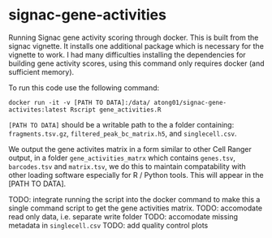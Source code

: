 # signac-gene-activities
Running Signac gene activity scoring through docker. This is built from the signac vignette. It installs one additional package which is necessary for the vignette to work. I had many difficulties installing the dependencies for building gene activity scores, using this command only requires docker (and sufficient memory).

To run this code use the following command:
```
docker run -it -v [PATH TO DATA]:/data/ atong01/signac-gene-activites:latest Rscript gene_activities.R
```

`[PATH TO DATA]` should be a writable path to the a folder containing: `fragments.tsv.gz`, `filtered_peak_bc_matrix.h5`, and `singlecell.csv`.

We output the gene activites matrix in a form similar to other Cell Ranger output, in a folder `gene_activities_matrx` which contains `genes.tsv`, `barcodes.tsv` and `matrix.tsv`, we do this to maintain compatability with other loading software especially for R / Python tools. This will appear in the [PATH TO DATA].

TODO: integrate running the script into the docker command to make this a single command script to get the gene activities matrix. 
TODO: accomodate read only data, i.e. separate write folder
TODO: accomodate missing metadata in `singlecell.csv`
TODO: add quality control plots
